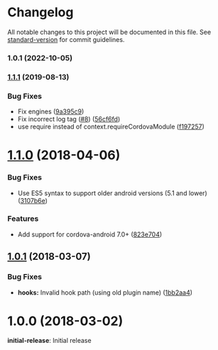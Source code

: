 # Changelog

All notable changes to this project will be documented in this file. See [standard-version](https://github.com/conventional-changelog/standard-version) for commit guidelines.

### 1.0.1 (2022-10-05)

### [1.1.1](https://github.com/e-imaxina/cordova-plugin-deeplinks/compare/v1.1.0...v1.1.1) (2019-08-13)


### Bug Fixes

* Fix engines ([9a395c9](https://github.com/e-imaxina/cordova-plugin-deeplinks/commit/9a395c9))
* Fix incorrect log tag ([#8](https://github.com/e-imaxina/cordova-plugin-deeplinks/issues/8)) ([56cf6fd](https://github.com/e-imaxina/cordova-plugin-deeplinks/commit/56cf6fd))
* use require instead of context.requireCordovaModule ([f197257](https://github.com/e-imaxina/cordova-plugin-deeplinks/commit/f197257))

<a name="1.1.0"></a>
# [1.1.0](https://github.com/e-imaxina/cordova-plugin-deeplinks/compare/v1.0.1...v1.1.0) (2018-04-06)


### Bug Fixes

* Use ES5 syntax to support older android versions (5.1 and lower) ([3107b6e](https://github.com/e-imaxina/cordova-plugin-deeplinks/commit/3107b6e))


### Features

* Add support for cordova-android 7.0+ ([823e704](https://github.com/e-imaxina/cordova-plugin-deeplinks/commit/823e704))

<a name="1.0.1"></a>
## [1.0.1](https://github.com/e-imaxina/cordova-plugin-deeplinks/compare/v1.0.0...v1.0.1) (2018-03-07)


### Bug Fixes

* **hooks:** Invalid hook path (using old plugin name) ([1bb2aa4](https://github.com/e-imaxina/cordova-plugin-deeplinks/commit/1bb2aa4))



<a name="1.0.0"></a>
# 1.0.0 (2018-03-02)

**initial-release**: Initial release
